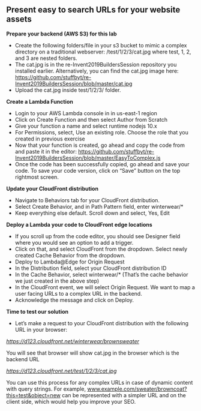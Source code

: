 ## Present easy to search URLs for your website assets 

**Prepare your backend (AWS S3) for this lab**

-	Create the following folders/file in your s3 bucket to mimic a complex directory on a traditional webserver: 
 /test/1/2/3/cat.jpg where test, 1, 2, and 3 are nested folders. 
-	The cat.jpg is in the re-Invent2019BuildersSession repository you installed earlier. Alternatively, you can find the cat.jpg image here: https://github.com/stuffbyt/re-Invent2019BuildersSession/blob/master/cat.jpg
-	Upload the cat.jpg inside test/1/2/3/ folder. 

**Create a Lambda Function**

-	Login to your AWS Lambda console in in us-east-1 region
-	Click on Create Function and then select Author from Scratch
-	Give your function a name and select runtime nodejs 10.x
-	For Permissions, select, Use an existing role. Choose the role that you created in previous exercise 
-	Now that your function is created, go ahead and copy the code from and paste it in the editor: https://github.com/stuffbyt/re-Invent2019BuildersSession/blob/master/EasyToComplex.js
-	Once the code has been successfully copied, go ahead and save your code. To save your code version, click on “Save” button on the top rightmost screen.

**Update your CloudFront distribution**

- Navigate to Behaviors tab for your CloudFront distribution.
- Select Create Behavior, and in Path Pattern field, enter winterwear/*
- Keep everything else default. Scroll down and select, Yes, Edit

**Deploy a Lambda your code to CloudFront edge locations**

-	If you scroll up from the code editor, you should see Designer field where you would see an option to add a trigger. 
- Click on that, and select CloudFront from the dropdown. Select newly created Cache Behavior from the dropdown.
- Deploy to Lambda@Edge for Origin Request
-	In the Distribution field, select your CloudFront distribution ID
-	In the Cache Behavior, select winterwear/* (That’s the cache behavior we just created in the above step)
-	In the CloudFront event, we will select Origin Request. We want to map a user facing URLs to a complex URL in the backend.   
-	Acknowledge the message and click on Deploy.

**Time to test our solution**

- Let’s make a request to your CloudFront distribution with the following URL in your browser:

*https://d123.cloudfront.net/winterwear/brownsweater*

You will see that browser will show cat.jpg in the browser which is the backend URL

*https://d123.cloudfront.net/test/1/2/3/cat.jpg*

You can use this process for any complex URLs in case of dynamic content with query strings. For example, www.example.com/sweater/browncoat?this=test&object=new can be represented with a simpler URL and on the client side, which would help you improve your SEO. 
